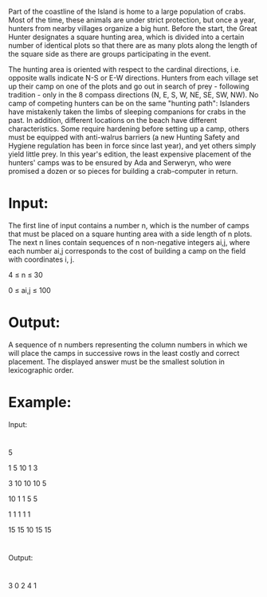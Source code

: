 Part of the coastline of the Island is home to a large population of crabs. Most of the time, these animals are under strict protection, but once a year, hunters from nearby villages organize a big hunt. Before the start, the Great Hunter designates a square hunting area, which is divided into a certain number of identical plots so that there are as many plots along the length of the square side as there are groups participating in the event.

The hunting area is oriented with respect to the cardinal directions, i.e. opposite walls indicate N-S or E-W directions. Hunters from each village set up their camp on one of the plots and go out in search of prey - following tradition - only in the 8 compass directions (N, E, S, W, NE, SE, SW, NW).
No camp of competing hunters can be on the same "hunting path": Islanders have mistakenly taken the limbs of sleeping companions for crabs in the past.
In addition, different locations on the beach have different characteristics. Some require hardening before setting up a camp, others must be equipped with anti-walrus barriers (a new Hunting Safety and Hygiene regulation has been in force since last year), and yet others simply yield little prey.
In this year's edition, the least expensive placement of the hunters' camps was to be ensured by Ada and Serweryn, who were promised a dozen or so pieces for building a crab-computer in return.

# Input:
The first line of input contains a number n, which is the number of camps that must be placed on a square hunting area with a side length of n plots. The next n lines contain sequences of n non-negative integers ai,j, where each number ai,j corresponds to the cost of building a camp on the field with coordinates i, j.

4 ≤ n ≤ 30

0 ≤ ai,j ≤ 100

# Output:
A sequence of n numbers representing the column numbers in which we will place the camps in successive rows in the least costly and correct placement. The displayed answer must be the smallest solution in lexicographic order.

# Example:
Input:
# 
5

1 5 10 1 3

3 10 10 10 5

10 1 1 5 5

1 1 1 1 1

15 15 10 15 15
#
Output:
#
3 0 2 4 1





